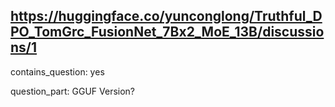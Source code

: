 ## https://huggingface.co/yunconglong/Truthful_DPO_TomGrc_FusionNet_7Bx2_MoE_13B/discussions/1

contains_question: yes

question_part: GGUF Version?